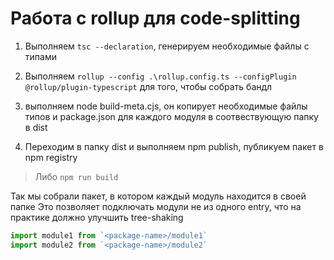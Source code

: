 # Работа с rollup для code-splitting

1. Выполняем `tsc --declaration`, генерируем необходимые файлы с типами

2. Выполняем `rollup --config .\rollup.config.ts --configPlugin @rollup/plugin-typescript` для того, чтобы собрать бандл

3. выполняем node build-meta.cjs, он копирует необходимые файлы типов и package.json для каждого модуля в соотвествующую папку в dist

4. Переходим в папку dist и выполняем npm publish, публикуем пакет в npm registry

> Либо `npm run build`

Так мы собрали пакет, в котором каждый модуль находится в своей папке
Это позволяет подключать модули не из одного entry, что на практике должно улучшить tree-shaking

```js
import module1 from `<package-name>/module1`
import module2 from `<package-name>/module2`
```
